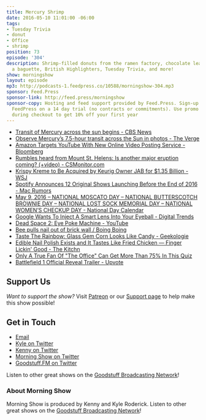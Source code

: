 ```yaml
---
title: Mercury Shrimp
date: 2016-05-10 11:01:00 -06:00
tags:
- Tuesday Trivia
- donut
- Office
- shrimp
position: 73
episode: '304'
description: Shrimp-filled donuts from the ramen factory, chocolate leather holding
  a baguette, British Highlighters, Tuesday Trivia, and more!
show: morningshow
layout: episode
mp3: http://podcasts-1.feedpress.co/10588/morningshow-304.mp3
sponsor: Feed.Press
sponsor-link: http://feed.press/morningshow
sponsor-copy: Hosting and feed support provided by Feed.Press. Sign-up today and try
  FeedPress on a 14 day trial (no contracts or commitments). Use promo code `morningshow`
  during checkout to get 10% off your first year
---
```


* [Transit of Mercury across the sun begins - CBS News](http://www.cbsnews.com/news/transit-of-mercury-across-the-sun-begins/)
* [Observe Mercury’s 7.5-hour transit across the Sun in photos - The Verge](http://www.theverge.com/2016/5/9/11639652/mercury-transit-sun-crossing-photos)
* [Amazon Targets YouTube With New Online Video Posting Service - Bloomberg](http://www.bloomberg.com/news/articles/2016-05-10/amazon-targets-youtube-with-new-online-video-posting-service)
* [Rumbles heard from Mount St. Helens: Is another major eruption coming? (+video) - CSMonitor.com](http://www.csmonitor.com/Science/2016/0507/Rumbles-heard-from-Mount-St.-Helens-Is-another-major-eruption-coming-video)
* [Krispy Kreme to Be Acquired by Keurig Owner JAB for $1.35 Billion - WSJ](http://www.wsj.com/articles/krispy-kreme-to-be-acquired-by-jab-for-1-35-billion-1462798137)
* [Spotify Announces 12 Original Shows Launching Before the End of 2016 - Mac Rumors](http://www.macrumors.com/2016/05/09/spotify-12-new-original-shows/)
* [May 9, 2016 – NATIONAL MOSCATO DAY – NATIONAL BUTTERSCOTCH BROWNIE DAY – NATIONAL LOST SOCK MEMORIAL DAY – NATIONAL WOMEN’S CHECKUP DAY - National Day Calendar](http://www.nationaldaycalendar.com/2016/05/08/may-9-2016-national-moscato-day-national-butterscotch-brownie-day-national-lost-sock-memorial-day-national-womens-checkup-day/)
* [Google Wants To Inject A Smart Lens Into Your Eyeball - Digital Trends](http://www.digitaltrends.com/cool-tech/google-lens-injection-patent-smart-device/)
* [Dead Space 2: Eye Poke Machine - YouTube](https://www.youtube.com/watch?v=9crCGMh4j9g)
* [Bee pulls nail out of brick wall / Boing Boing](http://boingboing.net/2016/05/02/bee-pulls-nail-out-of-brick-wa.html)
* [Taste The Rainbow: Glass Gem Corn Looks Like Candy - Geekologie](http://geekologie.com/2016/05/taste-the-rainbow-glass-gem-corn-looks-l.php?utm_source=feedburner&utm_medium=feed&utm_campaign=Feed:+geekologie/iShm+(Geekologie+-+Gadgets,+Gizmos,+and+Awesome))
* [Edible Nail Polish Exists and It Tastes Like Fried Chicken — Finger Lickin' Good - The Kitchn](http://www.thekitchn.com/edible-nail-polish-exists-and-it-tastes-like-fried-chicken-230867)
* [Only A True Fan Of "The Office" Can Get More Than 75% In This Quiz](https://www.buzzfeed.com/alexfinnis/can-you-beat-this-office-quiz?utm_term=.bmkeJPpwYQ#.nx2KvyEQkb)
* [Battlefield 1 Official Reveal Trailer - Upvote](http://upvote.morningshow.am/battlefield-1-official-reveal-trailer/2016-05-06)

## Support Us
*Want to support the show?* Visit [Patreon](http://patreon.com/morningshow) or our [Support page](http://goodstuff.fm/support) to help make this show possible!

## Get in Touch
* [Email](mailto:kyle@goodstuff.fm)
* [Kyle on Twitter](http://twitter.com/dogburps)
* [Kenny on Twitter](http://twitter.com/pizzarobotics)
* [Morning Show on Twitter](http://twitter.com/morningshowam)
* [Goodstuff.FM on Twitter](http://twitter.com/goodstufffm)

Listen to other great shows on the [Goodstuff Broadcasting Network](http://goodstuff.fm/shows)!

### About Morning Show
Morning Show is produced by Kenny and Kyle Roderick. Listen to other great shows on the [Goodstuff Broadcasting Network](http://goodstuff.fm/)!
